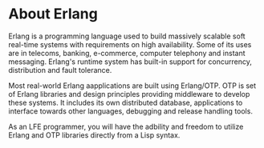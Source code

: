 # About Erlang

Erlang is a programming language used to build massively scalable soft real-time systems with requirements on high availability. Some of its uses are in telecoms, banking, e-commerce, computer telephony and instant messaging. Erlang's runtime system has built-in support for concurrency, distribution and fault tolerance.

Most real-world Erlang aapplications are built using Erlang/OTP. OTP is set of Erlang libraries and design principles providing middleware to develop these systems. It includes its own distributed database, applications to interface towards other languages, debugging and release handling tools.

As an LFE programmer, you will have the adbility and freedom to utilize Erlang and OTP libraries directly from a Lisp syntax.
